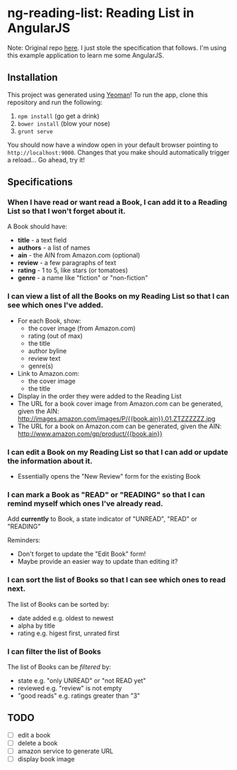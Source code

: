 # ng-reading-list: Reading List in AngularJS

Note: Original repo [here](https://github.com/codeschool/AngularReadinglist). I just stole the specification that follows. I'm using this example application to learn me some AngularJS.

## Installation

This project was generated using [Yeoman](http://yeoman.io)! To run the app, clone this repository and run the following:

1. `npm install` (go get a drink)
2. `bower install` (blow your nose)
3. `grunt serve`

You should now have a window open in your default browser pointing to `http://localhost:9000`. Changes that you make should automatically trigger a reload... Go ahead, try it!

## Specifications

### When I have read or want read a Book, I can add it to a Reading List so that I won't forget about it.

A Book should have:

* **title** - a text field
* **authors** - a list of names
* **ain** - the AIN from Amazon.com (optional)
* **review** - a few paragraphs of text
* **rating** - 1 to 5, like stars (or tomatoes)
* **genre** - a name like "fiction" or "non-fiction"

### I can view a list of all the Books on my Reading List so that I can see which ones I've added.

* For each Book, show:
    * the cover image (from Amazon.com)
    * rating (out of max)
    * the title
    * author byline
    * review text
    * genre(s)
* Link to Amazon.com:
    * the cover image
    * the title
* Display in the order they were added to the Reading List
* The URL for a book cover image from Amazon.com can be generated, given the AIN:
    http://images.amazon.com/images/P/{{book.ain}}.01.ZTZZZZZZ.jpg
* The URL for a book on Amazon.com can be generated, given the AIN:
    http://www.amazon.com/gp/product/{{book.ain}}

### I can edit a Book on my Reading List so that I can add or update the information about it.

* Essentially opens the "New Review" form for the existing Book

### I can mark a Book as "READ" or "READING" so that I can remind myself which ones I've already read.

Add **currently** to Book, a state indicator of "UNREAD", "READ" or "READING"

Reminders:

* Don't forget to update the "Edit Book" form!
* Maybe provide an easier way to update than editing it?

### I can sort the list of Books so that I can see which ones to read next.

The list of Books can be sorted by:

* date added e.g. oldest to newest
* alpha by title
* rating e.g. higest first, unrated first

### I can filter the list of Books

The list of Books can be _filtered_ by:

* state e.g. "only UNREAD" or "not READ yet"
* reviewed e.g. "review" is not empty
* "good reads" e.g. ratings greater than "3"

## TODO

- [ ] edit a book
- [ ] delete a book
- [ ] amazon service to generate URL
- [ ] display book image
